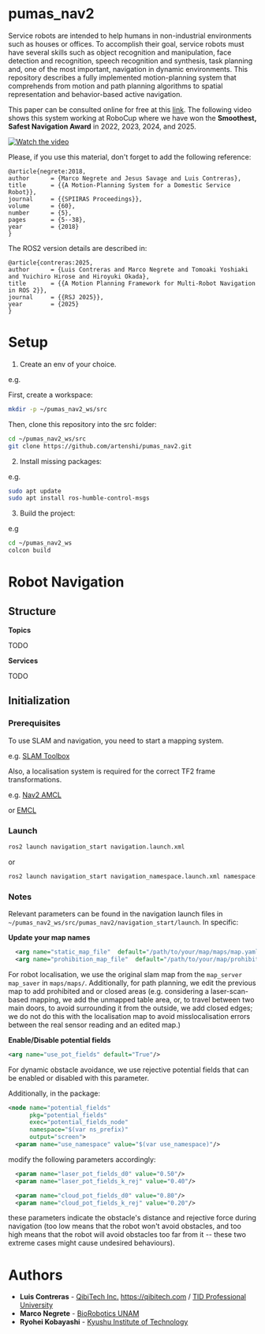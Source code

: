 # pumas_nav2

Service robots are intended to help humans in non-industrial environments such as houses or offices. To accomplish their goal, service robots must have several skills such as object recognition and manipulation, face detection and recognition, speech recognition and synthesis, task planning and, one of the most important, navigation in dynamic environments. This repository describes a fully implemented motion-planning system that comprehends from motion and path planning algorithms to spatial representation and behavior-based active navigation.

This paper can be consulted online for free at this [link](https://bit.ly/40YEcZR). The following video shows this system working at RoboCup where we have won the **Smoothest, Safest Navigation Award** in 2022, 2023, 2024, and 2025.

[![Watch the video](https://img.youtube.com/vi/s2g95Y9Me3c/hqdefault.jpg)](https://www.youtube.com/embed/s2g95Y9Me3c)

Please, if you use this material, don't forget to add the following reference:

```
@article{negrete:2018,
author 		= {Marco Negrete and Jesus Savage and Luis Contreras},
title 		= {{A Motion-Planning System for a Domestic Service Robot}},
journal		= {{SPIIRAS Proceedings}},
volume		= {60},
number		= {5},
pages		= {5--38},
year		= {2018}
}
```

The ROS2 version details are described in:

```
@article{contreras:2025,
author 		= {Luis Contreras and Marco Negrete and Tomoaki Yoshiaki and Yuichiro Hirose and Hiroyuki Okada},
title 		= {{A Motion Planning Framework for Multi-Robot Navigation in ROS 2}},
journal		= {{RSJ 2025}},
year		= {2025}
}
```

# Setup

1. Create an env of your choice.

e.g.

First, create a workspace:

```bash
mkdir -p ~/pumas_nav2_ws/src
```

Then, clone this repository into the src folder:

```bash
cd ~/pumas_nav2_ws/src
git clone https://github.com/artenshi/pumas_nav2.git
```


2. Install missing packages:

e.g.

```bash
sudo apt update
sudo apt install ros-humble-control-msgs
```

3. Build the project:

e.g 

```bash
cd ~/pumas_nav2_ws
colcon build
```

# Robot Navigation

## Structure

**Topics**

TODO

**Services**

TODO

## Initialization

### Prerequisites

To use SLAM and navigation, you need to start a mapping system. 

e.g.
[SLAM Toolbox](https://github.com/SteveMacenski/slam_toolbox)

Also, a localisation system is required for the correct TF2 frame transformations.

e.g.
[Nav2 AMCL](https://github.com/ros-navigation/navigation2)

or
[EMCL](https://github.com/CIT-Autonomous-Robot-Lab/emcl2_ros2)

### Launch

```bash
ros2 launch navigation_start navigation.launch.xml
```

or

```bash
ros2 launch navigation_start navigation_namespace.launch.xml namespace:=my_robot_name
```

### Notes

Relevant parameters can be found in the navigation launch files in ```~/pumas_nav2_ws/src/pumas_nav2/navigation_start/launch```. In specific: 

**Update your map names**

```xml
  <arg name="static_map_file"  default="/path/to/your/map/maps/map.yaml/map.yaml"/>
  <arg name="prohibition_map_file"  default="/path/to/your/map/prohibition_maps/map.yaml"/>
```

For robot localisation, we use the original slam map from the ```map_server map_saver``` in ```maps/maps/```. Additionally, for path planning, we edit the previous map to add prohibited and or closed areas (e.g. considering a laser-scan-based mapping, we add the unmapped table area, or, to travel between two main doors, to avoid surrounding it from the outside, we add closed edges; we do not do this with the localisation map to avoid misslocalisation errors between the real sensor reading and an edited map.)

**Enable/Disable potential fields**

```xml
<arg name="use_pot_fields" default="True"/>
```
For dynamic obstacle avoidance, we use rejective potential fields that can be enabled or disabled with this parameter. 

Additionally, in the package:

```xml
<node name="potential_fields"  
      pkg="potential_fields"  
      exec="potential_fields_node"
      namespace="$(var ns_prefix)"
      output="screen">
  <param name="use_namespace" value="$(var use_namespace)"/>
```

modify the following parameters accordingly: 

```xml
  <param name="laser_pot_fields_d0" value="0.50"/>
  <param name="laser_pot_fields_k_rej" value="0.40"/>

  <param name="cloud_pot_fields_d0" value="0.80"/>
  <param name="cloud_pot_fields_k_rej" value="0.20"/>
```
these parameters indicate the obstacle's distance and rejective force during navigation (too low means that the robot won't avoid obstacles, and too high means that the robot will avoid obstacles too far from it -- these two extreme cases might cause undesired behaviours).

# Authors

* **Luis Contreras** - [QibiTech Inc.](https://qibitech.com) https://qibitech.com / [TID Professional University](https://www.tid.ac.jp/contents/special-interview/2007/)
* **Marco Negrete** - [BioRobotics UNAM](https://biorobotics.fi-p.unam.mx/)
* **Ryohei Kobayashi** - [Kyushu Institute of Technology](https://www.brain.kyutech.ac.jp/~tamukoh/en/)
